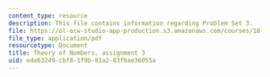 ```yaml
---
content_type: resource
description: This file contains information regarding Problem Set 3.
file: https://ol-ocw-studio-app-production.s3.amazonaws.com/courses/18-781-theory-of-numbers-spring-2012/ede63249cbf81f9b81a283f6ae36055a_MIT18_781S12_pset3.pdf
file_type: application/pdf
resourcetype: Document
title: Theory of Numbers, assignment 3
uid: ede63249-cbf8-1f9b-81a2-83f6ae36055a
---
```

